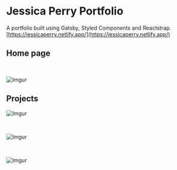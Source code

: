 # Jessica Perry Portfolio

 A portfolio built using Gatsby, Styled Components and Reactstrap.
 <br>
 [https://jessicaperry.netlify.app/](https://jessicaperry.netlify.app/)

## Home page
<br>

![Imgur](https://i.imgur.com/SBiodPd.png)


## Projects

![Imgur](https://i.imgur.com/d9EuIL1.png)

<br>

![Imgur](https://i.imgur.com/pClZ1F0.png)

<br>

![Imgur](https://i.imgur.com/pHR9zbp.png)

